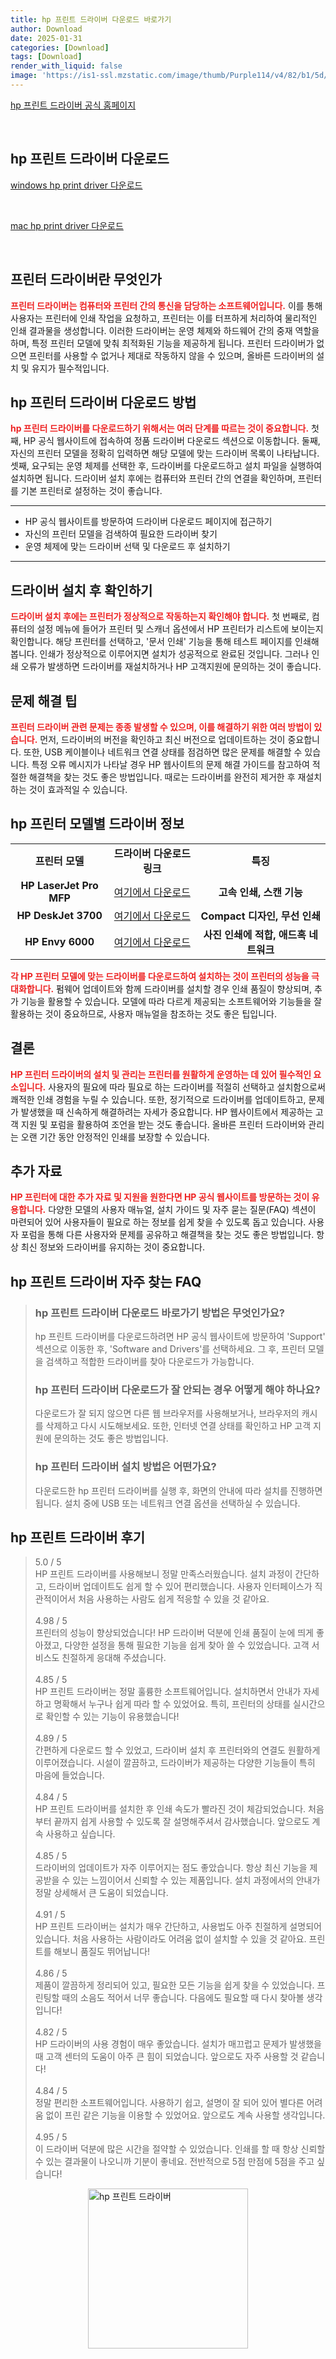 ```yaml
---
title: hp 프린트 드라이버 다운로드 바로가기
author: Download
date: 2025-01-31
categories: [Download]
tags: [Download]
render_with_liquid: false
image: 'https://is1-ssl.mzstatic.com/image/thumb/Purple114/v4/82/b1/5d/82b15deb-20d3-3d04-4728-b58c75bff946/AppIcon-0-0-1x_U007emarketing-0-0-0-7-0-0-sRGB-0-0-0-GLES2_U002c0-512MB-85-220-0-0.png/350x350.png'
---
```

<p><a class='click-button' title='hp 프린트 드라이버' href='https://support.hp.com/kr-ko/drivers/printers' rel='nofollow'>hp 프린트 드라이버 공식 홈페이지</a></p><br>
<h2 id='hp 프린트 드라이버_다운로드'>hp 프린트 드라이버 다운로드</h2>
<p><a class="click-button windows" title="hp print driver 다운로드" href="https://h30438.www3.hp.com/pub/softlib/software13/printers/UPD/upd-pcl6-x64-7.3.0.25919.zip" rel="nofollow">windows hp print driver 다운로드</a></p><br>
<p><a class="click-button mac" title="hp print driver 다운로드" href="https://h30438.www3.hp.com/pub/softlib/software12/HP_Quick_Start/osx/HP_Easy_Start.app.zip" rel="nofollow">mac hp print driver 다운로드</a></p><br>


<h2 id='프린터 드라이버란 무엇인가'>프린터 드라이버란 무엇인가</h2>

<p><b><span style="color: #ee2323;">프린터 드라이버는 컴퓨터와 프린터 간의 통신을 담당하는 소프트웨어입니다.</span></b> 이를 통해 사용자는 프린터에 인쇄 작업을 요청하고, 프린터는 이를 터프하게 처리하여 물리적인 인쇄 결과물을 생성합니다. 이러한 드라이버는 운영 체제와 하드웨어 간의 중재 역할을 하며, 특정 프린터 모델에 맞춰 최적화된 기능을 제공하게 됩니다. 프린터 드라이버가 없으면 프린터를 사용할 수 없거나 제대로 작동하지 않을 수 있으며, 올바른 드라이버의 설치 및 유지가 필수적입니다.</p>

<h2 id='hp 프린터 드라이버 다운로드 방법'>hp 프린터 드라이버 다운로드 방법</h2>

<p><b><span style="color: #ee2323;">hp 프린터 드라이버를 다운로드하기 위해서는 여러 단계를 따르는 것이 중요합니다.</span></b> 첫째, HP 공식 웹사이트에 접속하여 정품 드라이버 다운로드 섹션으로 이동합니다. 둘째, 자신의 프린터 모델을 정확히 입력하면 해당 모델에 맞는 드라이버 목록이 나타납니다. 셋째, 요구되는 운영 체제를 선택한 후, 드라이버를 다운로드하고 설치 파일을 실행하여 설치하면 됩니다. 드라이버 설치 후에는 컴퓨터와 프린터 간의 연결을 확인하며, 프린터를 기본 프린터로 설정하는 것이 좋습니다.</p>

<hr />

<ul>
    <li>HP 공식 웹사이트를 방문하여 드라이버 다운로드 페이지에 접근하기</li>
    <li>자신의 프린터 모델을 검색하여 필요한 드라이버 찾기</li>
    <li>운영 체제에 맞는 드라이버 선택 및 다운로드 후 설치하기</li>
</ul>

<hr />

<h2 id='드라이버 설치 후 확인하기'>드라이버 설치 후 확인하기</h2>

<p><b><span style="color: #ee2323;">드라이버 설치 후에는 프린터가 정상적으로 작동하는지 확인해야 합니다.</span></b> 첫 번째로, 컴퓨터의 설정 메뉴에 들어가 프린터 및 스캐너 옵션에서 HP 프린터가 리스트에 보이는지 확인합니다. 해당 프린터를 선택하고, '문서 인쇄' 기능을 통해 테스트 페이지를 인쇄해 봅니다. 인쇄가 정상적으로 이루어지면 설치가 성공적으로 완료된 것입니다. 그러나 인쇄 오류가 발생하면 드라이버를 재설치하거나 HP 고객지원에 문의하는 것이 좋습니다.</p>

<h2 id='문제 해결 팁'>문제 해결 팁</h2>

<p><b><span style="color: #ee2323;">프린터 드라이버 관련 문제는 종종 발생할 수 있으며, 이를 해결하기 위한 여러 방법이 있습니다.</span></b> 먼저, 드라이버의 버전을 확인하고 최신 버전으로 업데이트하는 것이 중요합니다. 또한, USB 케이블이나 네트워크 연결 상태를 점검하면 많은 문제를 해결할 수 있습니다. 특정 오류 메시지가 나타날 경우 HP 웹사이트의 문제 해결 가이드를 참고하여 적절한 해결책을 찾는 것도 좋은 방법입니다. 때로는 드라이버를 완전히 제거한 후 재설치하는 것이 효과적일 수 있습니다.</p>

<h2 id='hp 프린터 모델별 드라이버 정보'>hp 프린터 모델별 드라이버 정보</h2>

<table>
    <tr>
        <td style="text-align: center; height: 17px;"><b>프린터 모델</b></td>
        <td style="text-align: center; height: 17px;"><b>드라이버 다운로드 링크</b></td>
        <td style="text-align: center; height: 17px;"><b>특징</b></td>
    </tr>
    <tr>
        <td style="text-align: center; height: 17px;"><b>HP LaserJet Pro MFP</b></td>
        <td style="text-align: center; height: 17px;"><a href="https://www.hp.com">여기에서 다운로드</a></td>
        <td style="text-align: center; height: 17px;"><b>고속 인쇄, 스캔 기능</b></td>
    </tr>
    <tr>
        <td style="text-align: center; height: 17px;"><b>HP DeskJet 3700</b></td>
        <td style="text-align: center; height: 17px;"><a href="https://www.hp.com">여기에서 다운로드</a></td>
        <td style="text-align: center; height: 17px;"><b>Compact 디자인, 무선 인쇄</b></td>
    </tr>
    <tr>
        <td style="text-align: center; height: 17px;"><b>HP Envy 6000</b></td>
        <td style="text-align: center; height: 17px;"><a href="https://www.hp.com">여기에서 다운로드</a></td>
        <td style="text-align: center; height: 17px;"><b>사진 인쇄에 적합, 애드혹 네트워크</b></td>
    </tr>
</table>

<p><b><span style="color: #ee2323;">각 HP 프린터 모델에 맞는 드라이버를 다운로드하여 설치하는 것이 프린터의 성능을 극대화합니다.</span></b> 펌웨어 업데이트와 함께 드라이버를 설치할 경우 인쇄 품질이 향상되며, 추가 기능을 활용할 수 있습니다. 모델에 따라 다르게 제공되는 소프트웨어와 기능들을 잘 활용하는 것이 중요하므로, 사용자 매뉴얼을 참조하는 것도 좋은 팁입니다.</p>

<h2 id='결론'>결론</h2>

<p><b><span style="color: #ee2323;">HP 프린터 드라이버의 설치 및 관리는 프린터를 원활하게 운영하는 데 있어 필수적인 요소입니다.</span></b> 사용자의 필요에 따라 필요로 하는 드라이버를 적절히 선택하고 설치함으로써 쾌적한 인쇄 경험을 누릴 수 있습니다. 또한, 정기적으로 드라이버를 업데이트하고, 문제가 발생했을 때 신속하게 해결하려는 자세가 중요합니다. HP 웹사이트에서 제공하는 고객 지원 및 포럼을 활용하여 조언을 받는 것도 좋습니다. 올바른 프린터 드라이버와 관리는 오랜 기간 동안 안정적인 인쇄를 보장할 수 있습니다.</p>

<h2 id='추가 자료'>추가 자료</h2>

<p><b><span style="color: #ee2323;">HP 프린터에 대한 추가 자료 및 지원을 원한다면 HP 공식 웹사이트를 방문하는 것이 유용합니다.</span></b> 다양한 모델의 사용자 매뉴얼, 설치 가이드 및 자주 묻는 질문(FAQ) 섹션이 마련되어 있어 사용자들이 필요로 하는 정보를 쉽게 찾을 수 있도록 돕고 있습니다. 사용자 포럼을 통해 다른 사용자와 문제를 공유하고 해결책을 찾는 것도 좋은 방법입니다. 항상 최신 정보와 드라이버를 유지하는 것이 중요합니다.</p>


<h2 id='hp 프린트 드라이버_자주_찾는_FAQ'>hp 프린트 드라이버 자주 찾는 FAQ</h2>
<div itemscope="" itemtype="https://schema.org/FAQPage"> 
<blockquote> 
<div itemscope="" itemprop="mainEntity" itemtype="https://schema.org/Question"> 
<h3 itemprop="name">hp 프린트 드라이버 다운로드 바로가기 방법은 무엇인가요?</h3> 
<div itemscope="" itemprop="acceptedAnswer" itemtype="https://schema.org/Answer"> 
<span itemprop="text"> 
<p>hp 프린트 드라이버를 다운로드하려면 HP 공식 웹사이트에 방문하여 'Support' 섹션으로 이동한 후, 'Software and Drivers'를 선택하세요. 그 후, 프린터 모델을 검색하고 적합한 드라이버를 찾아 다운로드가 가능합니다.</p> 
</span> 
</div> 
</div> 

<div itemscope="" itemprop="mainEntity" itemtype="https://schema.org/Question"> 
<h3 itemprop="name">hp 프린터 드라이버 다운로드가 잘 안되는 경우 어떻게 해야 하나요?</h3> 
<div itemscope="" itemprop="acceptedAnswer" itemtype="https://schema.org/Answer"> 
<span itemprop="text"> 
<p>다운로드가 잘 되지 않으면 다른 웹 브라우저를 사용해보거나, 브라우저의 캐시를 삭제하고 다시 시도해보세요. 또한, 인터넷 연결 상태를 확인하고 HP 고객 지원에 문의하는 것도 좋은 방법입니다.</p> 
</span> 
</div> 
</div> 

<div itemscope="" itemprop="mainEntity" itemtype="https://schema.org/Question"> 
<h3 itemprop="name">hp 프린터 드라이버 설치 방법은 어떤가요?</h3> 
<div itemscope="" itemprop="acceptedAnswer" itemtype="https://schema.org/Answer"> 
<span itemprop="text"> 
<p>다운로드한 hp 프린터 드라이버를 실행 후, 화면의 안내에 따라 설치를 진행하면 됩니다. 설치 중에 USB 또는 네트워크 연결 옵션을 선택하실 수 있습니다.</p> 
</span> 
</div> 
</div> 

</blockquote> 
</div>
<h2 id='hp 프린트 드라이버_후기'>hp 프린트 드라이버 후기</h2>
<div itemscope itemtype="https://schema.org/Product">
  <blockquote>
  <div itemprop="review" itemscope itemtype="https://schema.org/Review">
      <div itemprop="reviewRating" itemscope itemtype="https://schema.org/Rating"> <span itemprop="ratingValue">5.0</span> / <span itemprop="bestRating">5</span> </div>
      <span itemprop="reviewBody">HP 프린트 드라이버를 사용해보니 정말 만족스러웠습니다. 설치 과정이 간단하고, 드라이버 업데이트도 쉽게 할 수 있어 편리했습니다. 사용자 인터페이스가 직관적이어서 처음 사용하는 사람도 쉽게 적응할 수 있을 것 같아요.</span>
  </div>
  <br>
  <div itemprop="review" itemscope itemtype="https://schema.org/Review">
      <div itemprop="reviewRating" itemscope itemtype="https://schema.org/Rating"> <span itemprop="ratingValue">4.98</span> / <span itemprop="bestRating">5</span> </div>
      <span itemprop="reviewBody">프린터의 성능이 향상되었습니다! HP 드라이버 덕분에 인쇄 품질이 눈에 띄게 좋아졌고, 다양한 설정을 통해 필요한 기능을 쉽게 찾아 쓸 수 있었습니다. 고객 서비스도 친절하게 응대해 주셨습니다.</span>
  </div>
  <br>
  <div itemprop="review" itemscope itemtype="https://schema.org/Review">
      <div itemprop="reviewRating" itemscope itemtype="https://schema.org/Rating"> <span itemprop="ratingValue">4.85</span> / <span itemprop="bestRating">5</span> </div>
      <span itemprop="reviewBody">HP 프린트 드라이버는 정말 훌륭한 소프트웨어입니다. 설치하면서 안내가 자세하고 명확해서 누구나 쉽게 따라 할 수 있었어요. 특히, 프린터의 상태를 실시간으로 확인할 수 있는 기능이 유용했습니다!</span>
  </div>
  <br>
  <div itemprop="review" itemscope itemtype="https://schema.org/Review">
      <div itemprop="reviewRating" itemscope itemtype="schema.org/Rating"> <span itemprop="ratingValue">4.89</span> / <span itemprop="bestRating">5</span> </div>
      <span itemprop="reviewBody">간편하게 다운로드 할 수 있었고, 드라이버 설치 후 프린터와의 연결도 원활하게 이루어졌습니다. 시설이 깔끔하고, 드라이버가 제공하는 다양한 기능들이 특히 마음에 들었습니다.</span>
  </div>
  <br>
  <div itemprop="review" itemscope itemtype="https://schema.org/Review">
      <div itemprop="reviewRating" itemscope itemtype="https://schema.org/Rating"> <span itemprop="ratingValue">4.84</span> / <span itemprop="bestRating">5</span> </div>
      <span itemprop="reviewBody">HP 프린트 드라이버를 설치한 후 인쇄 속도가 빨라진 것이 체감되었습니다. 처음부터 끝까지 쉽게 사용할 수 있도록 잘 설명해주셔서 감사했습니다. 앞으로도 계속 사용하고 싶습니다.</span>
  </div>
  <br>
  <div itemprop="review" itemscope itemtype="https://schema.org/Review">
      <div itemprop="reviewRating" itemscope itemtype="schema.org/Rating"> <span itemprop="ratingValue">4.85</span> / <span itemprop="bestRating">5</span> </div>
      <span itemprop="reviewBody">드라이버의 업데이트가 자주 이루어지는 점도 좋았습니다. 항상 최신 기능을 제공받을 수 있는 느낌이어서 신뢰할 수 있는 제품입니다. 설치 과정에서의 안내가 정말 상세해서 큰 도움이 되었습니다.</span>
  </div>
  <br>
  <div itemprop="review" itemscope itemtype="https://schema.org/Review">
      <div itemprop="reviewRating" itemscope itemtype="schema.org/Rating"> <span itemprop="ratingValue">4.91</span> / <span itemprop="bestRating">5</span> </div>
      <span itemprop="reviewBody">HP 프린트 드라이버는 설치가 매우 간단하고, 사용법도 아주 친절하게 설명되어 있습니다. 처음 사용하는 사람이라도 어려움 없이 설치할 수 있을 것 같아요. 프린트를 해보니 품질도 뛰어납니다!</span>
  </div>
  <br>
  <div itemprop="review" itemscope itemtype="schema.org/Review">
      <div itemprop="reviewRating" itemscope itemtype="schema.org/Rating"> <span itemprop="ratingValue">4.86</span> / <span itemprop="bestRating">5</span> </div>
      <span itemprop="reviewBody">제품이 깔끔하게 정리되어 있고, 필요한 모든 기능을 쉽게 찾을 수 있었습니다. 프린팅할 때의 소음도 적어서 너무 좋습니다. 다음에도 필요할 때 다시 찾아볼 생각입니다!</span>
  </div>
  <br>
  <div itemprop="review" itemscope itemtype="schema.org/Review">
      <div itemprop="reviewRating" itemscope itemtype="schema.org/Rating"> <span itemprop="ratingValue">4.82</span> / <span itemprop="bestRating">5</span> </div>
      <span itemprop="reviewBody">HP 드라이버의 사용 경험이 매우 좋았습니다. 설치가 매끄럽고 문제가 발생했을 때 고객 센터의 도움이 아주 큰 힘이 되었습니다. 앞으로도 자주 사용할 것 같습니다!</span>
  </div>
  <br>
  <div itemprop="review" itemscope itemtype="schema.org/Review">
      <div itemprop="reviewRating" itemscope itemtype="schema.org/Rating"> <span itemprop="ratingValue">4.84</span> / <span itemprop="bestRating">5</span> </div>
      <span itemprop="reviewBody">정말 편리한 소프트웨어입니다. 사용하기 쉽고, 설명이 잘 되어 있어 별다른 어려움 없이 프린 같은 기능을 이용할 수 있었어요. 앞으로도 계속 사용할 생각입니다.</span>
  </div>
  <br>
  <div itemprop="review" itemscope itemtype="schema.org/Review">
      <div itemprop="reviewRating" itemscope itemtype="schema.org/Rating"> <span itemprop="ratingValue">4.95</span> / <span itemprop="bestRating">5</span> </div>
      <span itemprop="reviewBody">이 드라이버 덕분에 많은 시간을 절약할 수 있었습니다. 인쇄를 할 때 항상 신뢰할 수 있는 결과물이 나오니까 기분이 좋네요. 전반적으로 5점 만점에 5점을 주고 싶습니다!</span>
  </div>
  </blockquote>
</div>
<figure class="image" style="display: flex; justify-content: center; align-items: center; margin: 0;"><img src="https://is1-ssl.mzstatic.com/image/thumb/Purple114/v4/82/b1/5d/82b15deb-20d3-3d04-4728-b58c75bff946/AppIcon-0-0-1x_U007emarketing-0-0-0-7-0-0-sRGB-0-0-0-GLES2_U002c0-512MB-85-220-0-0.png/350x350.png" alt="hp 프린트 드라이버" width="256" height="256" style="max-width: 100%; height: auto;"></figure>